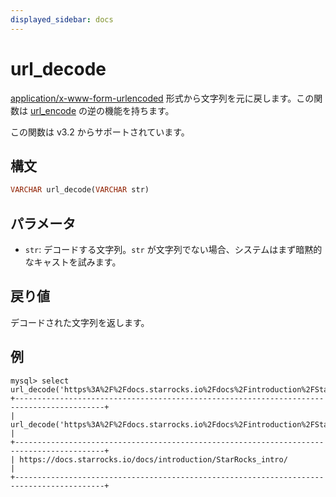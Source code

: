```yaml
---
displayed_sidebar: docs
---
```


# url_decode

[application/x-www-form-urlencoded](https://www.w3.org/TR/html4/interact/forms.html#h-17.13.4.1) 形式から文字列を元に戻します。この関数は [url_encode](./url_encode.md) の逆の機能を持ちます。

この関数は v3.2 からサポートされています。

## 構文

```haskell
VARCHAR url_decode(VARCHAR str)
```

## パラメータ

- `str`: デコードする文字列。`str` が文字列でない場合、システムはまず暗黙的なキャストを試みます。

## 戻り値

デコードされた文字列を返します。

## 例

```plaintext
mysql> select url_decode('https%3A%2F%2Fdocs.starrocks.io%2Fdocs%2Fintroduction%2FStarRocks_intro%2F');
+------------------------------------------------------------------------------------------+
| url_decode('https%3A%2F%2Fdocs.starrocks.io%2Fdocs%2Fintroduction%2FStarRocks_intro%2F') |
+------------------------------------------------------------------------------------------+
| https://docs.starrocks.io/docs/introduction/StarRocks_intro/                             |
+------------------------------------------------------------------------------------------+
```